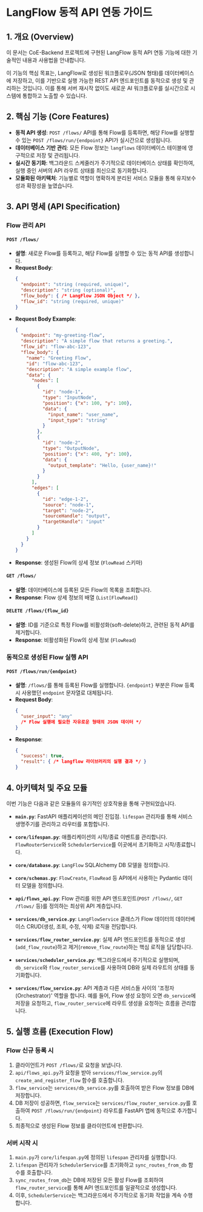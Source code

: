# LangFlow 동적 API 연동 가이드

## 1. 개요 (Overview)

이 문서는 CoE-Backend 프로젝트에 구현된 LangFlow 동적 API 연동 기능에 대한 기술적인 내용과 사용법을 안내합니다.

이 기능의 핵심 목표는, LangFlow로 생성된 워크플로우(JSON 형태)를 데이터베이스에 저장하고, 이를 기반으로 실행 가능한 REST API 엔드포인트를 동적으로 생성 및 관리하는 것입니다. 이를 통해 서버 재시작 없이도 새로운 AI 워크플로우를 실시간으로 시스템에 통합하고 노출할 수 있습니다.

## 2. 핵심 기능 (Core Features)

- **동적 API 생성**: `POST /flows/` API를 통해 Flow를 등록하면, 해당 Flow를 실행할 수 있는 `POST /flows/run/{endpoint}` API가 실시간으로 생성됩니다.
- **데이터베이스 기반 관리**: 모든 Flow 정보는 `langflows` 데이터베이스 테이블에 영구적으로 저장 및 관리됩니다.
- **실시간 동기화**: 백그라운드 스케줄러가 주기적으로 데이터베이스 상태를 확인하여, 실행 중인 서버의 API 라우트 상태를 최신으로 동기화합니다.
- **모듈화된 아키텍처**: 기능별로 역할이 명확하게 분리된 서비스 모듈을 통해 유지보수성과 확장성을 높였습니다.

## 3. API 명세 (API Specification)

### Flow 관리 API

#### `POST /flows/`
- **설명**: 새로운 Flow를 등록하고, 해당 Flow를 실행할 수 있는 동적 API를 생성합니다.
- **Request Body**:
  ```json
  {
    "endpoint": "string (required, unique)",
    "description": "string (optional)",
    "flow_body": { /* LangFlow JSON Object */ },
    "flow_id": "string (required, unique)"
  }
  ```
- **Request Body Example**:
  ```json
  {
    "endpoint": "my-greeting-flow",
    "description": "A simple flow that returns a greeting.",
    "flow_id": "flow-abc-123",
    "flow_body": {
      "name": "Greeting Flow",
      "id": "flow-abc-123",
      "description": "A simple example flow",
      "data": {
        "nodes": [
          {
            "id": "node-1",
            "type": "InputNode",
            "position": {"x": 100, "y": 100},
            "data": {
              "input_name": "user_name",
              "input_type": "string"
            }
          },
          {
            "id": "node-2",
            "type": "OutputNode",
            "position": {"x": 400, "y": 100},
            "data": {
              "output_template": "Hello, {user_name}!"
            }
          }
        ],
        "edges": [
          {
            "id": "edge-1-2",
            "source": "node-1",
            "target": "node-2",
            "sourceHandle": "output",
            "targetHandle": "input"
          }
        ]
      }
    }
  }
  ```
- **Response**: 생성된 Flow의 상세 정보 (`FlowRead` 스키마)

#### `GET /flows/`
- **설명**: 데이터베이스에 등록된 모든 Flow의 목록을 조회합니다.
- **Response**: Flow 상세 정보의 배열 (`List[FlowRead]`)

#### `DELETE /flows/{flow_id}`
- **설명**: ID를 기준으로 특정 Flow를 비활성화(soft-delete)하고, 관련된 동적 API를 제거합니다.
- **Response**: 비활성화된 Flow의 상세 정보 (`FlowRead`)

### 동적으로 생성된 Flow 실행 API

#### `POST /flows/run/{endpoint}`
- **설명**: `/flows/`를 통해 등록된 Flow를 실행합니다. `{endpoint}` 부분은 Flow 등록 시 사용했던 `endpoint` 문자열로 대체됩니다.
- **Request Body**:
  ```json
  {
    "user_input": "any"
    /* Flow 실행에 필요한 자유로운 형태의 JSON 데이터 */
  }
  ```
- **Response**:
  ```json
  {
    "success": true,
    "result": { /* langflow 라이브러리의 실행 결과 */ }
  }
  ```

## 4. 아키텍처 및 주요 모듈

이번 기능은 다음과 같은 모듈들의 유기적인 상호작용을 통해 구현되었습니다.

- **`main.py`**: FastAPI 애플리케이션의 메인 진입점. `lifespan` 관리자를 통해 서비스 생명주기를 관리하고 라우터를 포함합니다.

- **`core/lifespan.py`**: 애플리케이션의 시작/종료 이벤트를 관리합니다. `FlowRouterService`와 `SchedulerService`를 이곳에서 초기화하고 시작/종료합니다.

- **`core/database.py`**: `LangFlow` SQLAlchemy DB 모델을 정의합니다.

- **`core/schemas.py`**: `FlowCreate`, `FlowRead` 등 API에서 사용하는 Pydantic 데이터 모델을 정의합니다.

- **`api/flows_api.py`**: Flow 관리를 위한 API 엔드포인트(`POST /flows/`, `GET /flows/` 등)를 정의하는 최상위 API 계층입니다.

- **`services/db_service.py`**: `LangFlowService` 클래스가 Flow 데이터의 데이터베이스 CRUD(생성, 조회, 수정, 삭제) 로직을 전담합니다.

- **`services/flow_router_service.py`**: 실제 API 엔드포인트를 동적으로 생성(`add_flow_route`)하고 제거(`remove_flow_route`)하는 핵심 로직을 담당합니다.

- **`services/scheduler_service.py`**: 백그라운드에서 주기적으로 실행되며, `db_service`와 `flow_router_service`를 사용하여 DB와 실제 라우트의 상태를 동기화합니다.

- **`services/flow_service.py`**: API 계층과 다른 서비스들 사이의 '조정자(Orchestrator)' 역할을 합니다. 예를 들어, Flow 생성 요청이 오면 `db_service`에 저장을 요청하고, `flow_router_service`에 라우트 생성을 요청하는 흐름을 관리합니다.

## 5. 실행 흐름 (Execution Flow)

### Flow 신규 등록 시
1. 클라이언트가 `POST /flows/`로 요청을 보냅니다.
2. `api/flows_api.py`가 요청을 받아 `services/flow_service.py`의 `create_and_register_flow` 함수를 호출합니다.
3. `flow_service`는 `services/db_service.py`를 호출하여 받은 Flow 정보를 DB에 저장합니다.
4. DB 저장이 성공하면, `flow_service`는 `services/flow_router_service.py`를 호출하여 `POST /flows/run/{endpoint}` 라우트를 FastAPI 앱에 동적으로 추가합니다.
5. 최종적으로 생성된 Flow 정보를 클라이언트에 반환합니다.

### 서버 시작 시
1. `main.py`가 `core/lifespan.py`에 정의된 `lifespan` 관리자를 실행합니다.
2. `lifespan` 관리자가 `SchedulerService`를 초기화하고 `sync_routes_from_db` 함수를 호출합니다.
3. `sync_routes_from_db`는 DB에 저장된 모든 활성 Flow를 조회하여 `flow_router_service`를 통해 API 엔드포인트를 일괄적으로 생성합니다.
4. 이후, `SchedulerService`는 백그라운드에서 주기적으로 동기화 작업을 계속 수행합니다.
